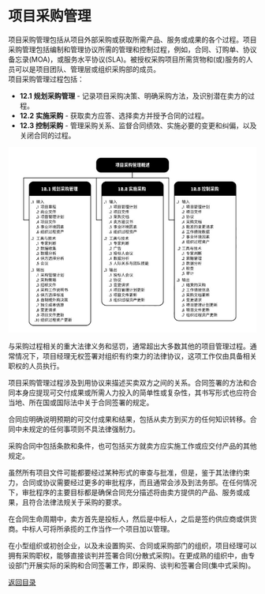 # 项目采购管理
项目采购管理包括从项目外部采购或获取所需产品、服务或成果的各个过程。项目采购管理包括编制和管理协议所需的管理和控制过程，例如，合同、订购单、协议备忘录(MOA)，或服务水平协议(SLA)。被授权采购项目所需货物和(或)服务的人员可以是项目团队、管理层或组织采购部的成员。  
项目采购管理过程包括：  
+ **12.1 规划采购管理** - 记录项目采购决策、明确采购方法，及识别潜在卖方的过程。  
+ **12.2 实施采购** - 获取卖方应答、选择卖方并授予合同的过程。  
+ **12.3 控制采购** - 管理采购关系、监督合同绩效、实施必要的变更和纠偏，以及关闭合同的过程。  

![项目采购管理](../../static/Part.1/12/项目采购管理.JPG)  

与采购过程相关的重大法律义务和惩罚，通常超出大多数其他的项目管理过程。通常情况下，项目经理无权签署对组织有约束力的法律协议，这项工作仅由具备相关职权的人员执行。  

项目采购管理过程涉及到用协议来描述买卖双方之间的关系。合同签署的方法和合同本身应提现可交付成果或所需人力投入的简单性或复杂性，其书写形式也应符合当地、所在国或国际法中关于合同签署的规定。  

合同应明确说明预期的可交付成果和结果，包括从卖方到买方的任何知识转移。合同中未规定的任何事项则不具法律强制力。  

采购合同中包括条款和条件，也可包括买方就卖方应实施工作或应交付产品的其他规定。  

虽然所有项目文件可能都要经过某种形式的审查与批准，但是，鉴于其法律约束力，合同或协议需要经过更多的审批程序，而且通常会涉及到法务部。在任何情况下，审批程序的主要目标都是确保合同充分描述将由卖方提供的产品、服务或成果，且符合法律法规关于采购的要求。  

在合同生命周期中，卖方首先是投标人，然后是中标人，之后是签约供应商或供货商。中标人可将所承揽的工作当作一个项目加以管理。    

在小型组织或初创企业，以及未设置购买、合同或采购部门的组织，项目经理可以拥有采购职权，能够直接谈判并签署合同(分散式采购)。在更成熟的组织中，由专设部门开展实际的采购和合同签署工作，即采购、谈判和签署合同(集中式采购)。  









[返回目录](../../00.目录.md)